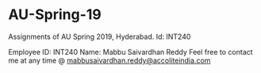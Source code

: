# AU-Spring-19
Assignments of AU Spring 2019, Hyderabad. Id: INT240

Employee ID: INT240
Name: Mabbu Saivardhan Reddy
Feel free to contact me at any time
@
mabbusaivardhan.reddy@accoliteindia.com

